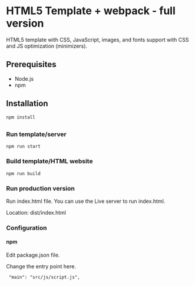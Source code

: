 # HTML5 Template + webpack - full version

HTML5 template with CSS, JavaScript, images, and fonts support with CSS and JS optimization (minimizers).

## Prerequisites

- Node.js
- npm

## Installation

```npm install```

##

### Run template/server

``` npm run start ```

### Build template/HTML website

``` npm run build ```

### Run production version

Run index.html file.
You can use the Live server to run index.html.

Location: dist/index.html

### Configuration

#### npm 

Edit package.json file.

Change the entry point here.

``` "main": "src/js/script.js",```
